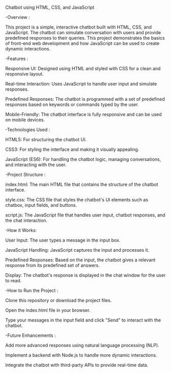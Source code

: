 Chatbot using HTML, CSS, and JavaScript

-Overview :

This project is a simple, interactive chatbot built with HTML, CSS, and JavaScript. The chatbot can simulate conversation with users and provide predefined responses to their queries. This project demonstrates the basics of front-end web development and how JavaScript can be used to create dynamic interactions.

-Features :

Responsive UI: Designed using HTML and styled with CSS for a clean and responsive layout.

Real-time Interaction: Uses JavaScript to handle user input and simulate responses.

Predefined Responses: The chatbot is programmed with a set of predefined responses based on keywords or commands typed by the user.

Mobile-Friendly: The chatbot interface is fully responsive and can be used on mobile devices.

-Technologies Used :

HTML5: For structuring the chatbot UI.

CSS3: For styling the interface and making it visually appealing.

JavaScript (ES6): For handling the chatbot logic, managing conversations, and interacting with the user.

-Project Structure :

index.html: The main HTML file that contains the structure of the chatbot interface.

style.css: The CSS file that styles the chatbot's UI elements such as chatbox, input fields, and buttons.

script.js: The JavaScript file that handles user input, chatbot responses, and the chat interaction.

-How it Works:

User Input: The user types a message in the input box.

JavaScript Handling: JavaScript captures the input and processes it.

Predefined Responses: Based on the input, the chatbot gives a relevant response from its predefined set of answers.

Display: The chatbot's response is displayed in the chat window for the user to read.

-How to Run the Project :

Clone this repository or download the project files.

Open the index.html file in your browser.

Type your messages in the input field and click "Send" to interact with the chatbot.

-Future Enhancements :

Add more advanced responses using natural language processing (NLP).

Implement a backend with Node.js to handle more dynamic interactions.

Integrate the chatbot with third-party APIs to provide real-time data.
